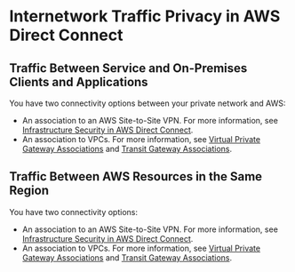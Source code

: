 # Internetwork Traffic Privacy in AWS Direct Connect<a name="encryption-at-rest"></a>

## Traffic Between Service and On\-Premises Clients and Applications<a name="inter-network-traffic-privacy-on-prem"></a>

You have two connectivity options between your private network and AWS: 
+ An association to an AWS Site\-to\-Site VPN\. For more information, see [Infrastructure Security in AWS Direct Connect](infrastructure-security.md)\.
+ An association to VPCs\. For more information, see [Virtual Private Gateway Associations](virtualgateways.md) and [Transit Gateway Associations](direct-connect-transit-gateways.md)\.

## Traffic Between AWS Resources in the Same Region<a name="inter-network-traffic-privacy-within-region"></a>

You have two connectivity options:
+ An association to an AWS Site\-to\-Site VPN\. For more information, see [Infrastructure Security in AWS Direct Connect](infrastructure-security.md)\.
+ An association to VPCs\. For more information, see [Virtual Private Gateway Associations](virtualgateways.md) and [Transit Gateway Associations](direct-connect-transit-gateways.md)\.